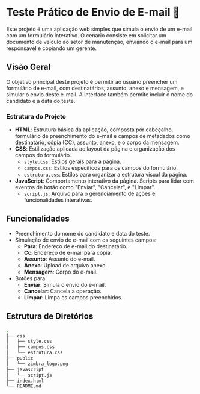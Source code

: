 # Teste Prático de Envio de E-mail 📧

Este projeto é uma aplicação web simples que simula o envio de um e-mail com um formulário interativo. O cenário consiste em solicitar um documento de veículo ao setor de manutenção, enviando o e-mail para um responsável e copiando um gerente.

## Visão Geral

O objetivo principal deste projeto é permitir ao usuário preencher um formulário de e-mail, com destinatários, assunto, anexo e mensagem, e simular o envio deste e-mail. A interface também permite incluir o nome do candidato e a data do teste.

### Estrutura do Projeto

- **HTML**: Estrutura básica da aplicação, composta por cabeçalho, formulário de preenchimento do e-mail e campos de metadados como destinatário, cópia (CC), assunto, anexo, e o corpo da mensagem.
- **CSS**: Estilização aplicada ao layout da página e organização dos campos do formulário.
  - `style.css`: Estilos gerais para a página.
  - `campos.css`: Estilos específicos para os campos do formulário.
  - `estrutura.css`: Estilos para organizar a estrutura visual da página.
- **JavaScript**: Comportamento interativo da página. Scripts para lidar com eventos de botão como "Enviar", "Cancelar", e "Limpar".
  - `script.js`: Arquivo para o gerenciamento de ações e funcionalidades interativas.
  
## Funcionalidades

- Preenchimento do nome do candidato e data do teste.
- Simulação de envio de e-mail com os seguintes campos:
  - **Para**: Endereço de e-mail do destinatário.
  - **Cc**: Endereço de e-mail para cópia.
  - **Assunto**: Assunto do e-mail.
  - **Anexo**: Upload de arquivo anexo.
  - **Mensagem**: Corpo do e-mail.
- Botões para:
  - **Enviar**: Simula o envio do e-mail.
  - **Cancelar**: Cancela a operação.
  - **Limpar**: Limpa os campos preenchidos.

## Estrutura de Diretórios

```bash
.
├── css
│   ├── style.css
│   ├── campos.css
│   └── estrutura.css
├── public
│   └── zimbra_logo.png
├── javascript
│   └── script.js
├── index.html
└── README.md

